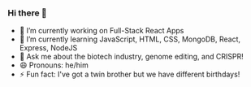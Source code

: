 ### Hi there 👋

<!--
**austinndo/austinndo** is a ✨ _special_ ✨ repository because its `README.md` (this file) appears on your GitHub profile.

Here are some ideas to get you started:

- 🔭 I’m currently working on ...
- 🌱 I’m currently learning ...
- 👯 I’m looking to collaborate on ...
- 🤔 I’m looking for help with ...
- 💬 Ask me about ...
- 📫 How to reach me: ...
- 😄 Pronouns: ...
- ⚡ Fun fact: ...
-->

- 🔭 I’m currently working on Full-Stack React Apps
- 🌱 I’m currently learning JavaScript, HTML, CSS, MongoDB, React, Express, NodeJS
- 💬 Ask me about the biotech industry, genome editing, and CRISPR!
- 😄 Pronouns: he/him
- ⚡ Fun fact: I've got a twin brother but we have different birthdays!
